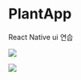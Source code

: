 # PlantApp
React Native ui 연습


![](https://postfiles.pstatic.net/MjAyMTExMjdfMjI3/MDAxNjM4MDEwNDQyOTI4.rGRZh2T5u6sQiZnUhPOBPGX-4tRIHuXbbmVKjfgFPIcg.q8-eX2pteSXKg1EthE8zMvYCc_ktZnou6A2b7yvTdWAg.PNG.dmswjd9341/Untitled.png?type=w773)

![](https://s3.us-west-2.amazonaws.com/secure.notion-static.com/d1a579b5-02c4-46f9-adae-093d31920768/Untitled.png?X-Amz-Algorithm=AWS4-HMAC-SHA256&X-Amz-Credential=AKIAT73L2G45O3KS52Y5%2F20211112%2Fus-west-2%2Fs3%2Faws4_request&X-Amz-Date=20211112T031642Z&X-Amz-Expires=86400&X-Amz-Signature=7ea3be473c4230c29e82f53d0fc316981f049d877227a278a84682b085d7fdc5&X-Amz-SignedHeaders=host&response-content-disposition=filename%20%3D%22Untitled.png%22)
